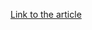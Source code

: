 [Link to the article](https://secureworks.com/blog/lyceum-takes-center-stage-in-middle-east-campaign)
